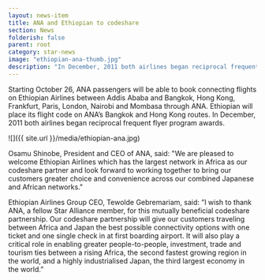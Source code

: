 ```yaml
---
layout: news-item
title: ANA and Ethiopian to codeshare
section: News
folderish: false
parent: root
category: star-news
image: "ethiopian-ana-thumb.jpg"
description: "In December, 2011 both airlines began reciprocal frequent flyer program awards."
---
```


Starting October 26, ANA passengers will be able to book connecting flights on Ethiopian Airlines between Addis Ababa and Bangkok, Hong Kong, Frankfurt, Paris, London, Nairobi and Mombasa through ANA. Ethiopian will place its flight code on ANA’s Bangkok and Hong Kong routes. In December, 2011 both airlines began reciprocal frequent flyer program awards.

![]({{ site.url }}/media/ethiopian-ana.jpg)

Osamu Shinobe, President and CEO of ANA, said: "We are pleased to welcome Ethiopian Airlines which has the largest network in Africa as our codeshare partner and look forward to working together to bring our customers greater choice and convenience across our combined Japanese and African networks."

Ethiopian Airlines Group CEO, Tewolde Gebremariam, said: ”I wish to thank ANA, a fellow Star Alliance member, for this mutually beneficial codeshare partnership. Our codeshare partnership will give our customers traveling between Africa and Japan the best possible connectivity options with one ticket and one single check in at first boarding airport. It will also play a critical role in enabling greater people-to-people, investment, trade and tourism ties between a rising Africa, the second fastest growing region in the world, and a highly industrialised Japan, the third largest economy in the world.”